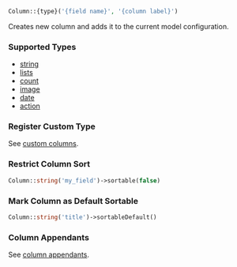 ```php
Column::{type}('{field name}', '{column label}')
```

Creates new column and adds it to the current model configuration.

### Supported Types

 - [string](string.html)
 - [lists](lists.html)
 - [count](count.html)
 - [image](image.html)
 - [date](date.html)
 - [action](action.html)
 
### Register Custom Type

See [custom columns](Custom_Columns.html).

### Restrict Column Sort

```php
Column::string('my_field')->sortable(false)
```

### Mark Column as Default Sortable

```php
Column::string('title')->sortableDefault()
```

### Column Appendants

See [column appendants](Column_Appendants.html).